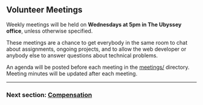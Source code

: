 ## Volunteer Meetings

Weekly meetings will be held on __Wednesdays at 5pm in The Ubyssey office__, unless otherwise specified. 

These meetings are a chance to get everybody in the same room to chat about assignments, ongoing projects, and to allow the web developer or anybody else to answer questions about technical problems.

An agenda will be posted before each meeting in the [meetings/](../meetings/) directory. Meeting minutes will be updated after each meeting.

---

### Next section: [Compensation](05-compensation.md)
